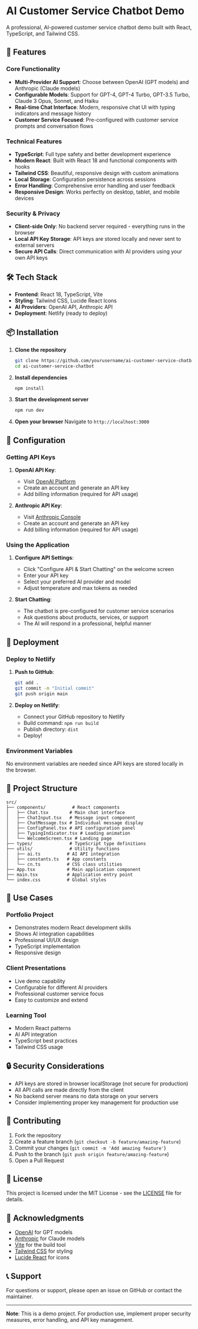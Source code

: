 # AI Customer Service Chatbot Demo

A professional, AI-powered customer service chatbot demo built with React, TypeScript, and Tailwind CSS.

## 🚀 Features

### Core Functionality
- **Multi-Provider AI Support**: Choose between OpenAI (GPT models) and Anthropic (Claude models)
- **Configurable Models**: Support for GPT-4, GPT-4 Turbo, GPT-3.5 Turbo, Claude 3 Opus, Sonnet, and Haiku
- **Real-time Chat Interface**: Modern, responsive chat UI with typing indicators and message history
- **Customer Service Focused**: Pre-configured with customer service prompts and conversation flows

### Technical Features
- **TypeScript**: Full type safety and better development experience
- **Modern React**: Built with React 18 and functional components with hooks
- **Tailwind CSS**: Beautiful, responsive design with custom animations
- **Local Storage**: Configuration persistence across sessions
- **Error Handling**: Comprehensive error handling and user feedback
- **Responsive Design**: Works perfectly on desktop, tablet, and mobile devices

### Security & Privacy
- **Client-side Only**: No backend server required - everything runs in the browser
- **Local API Key Storage**: API keys are stored locally and never sent to external servers
- **Secure API Calls**: Direct communication with AI providers using your own API keys

## 🛠️ Tech Stack

- **Frontend**: React 18, TypeScript, Vite
- **Styling**: Tailwind CSS, Lucide React Icons
- **AI Providers**: OpenAI API, Anthropic API
- **Deployment**: Netlify (ready to deploy)

## 📦 Installation

1. **Clone the repository**
   ```bash
   git clone https://github.com/yourusername/ai-customer-service-chatbot.git
   cd ai-customer-service-chatbot
   ```

2. **Install dependencies**
   ```bash
   npm install
   ```

3. **Start the development server**
   ```bash
   npm run dev
   ```

4. **Open your browser**
   Navigate to `http://localhost:3000`

## 🔧 Configuration

### Getting API Keys

1. **OpenAI API Key**:
   - Visit [OpenAI Platform](https://platform.openai.com/api-keys)
   - Create an account and generate an API key
   - Add billing information (required for API usage)

2. **Anthropic API Key**:
   - Visit [Anthropic Console](https://console.anthropic.com/)
   - Create an account and generate an API key
   - Add billing information (required for API usage)

### Using the Application

1. **Configure API Settings**:
   - Click "Configure API & Start Chatting" on the welcome screen
   - Enter your API key
   - Select your preferred AI provider and model
   - Adjust temperature and max tokens as needed

2. **Start Chatting**:
   - The chatbot is pre-configured for customer service scenarios
   - Ask questions about products, services, or support
   - The AI will respond in a professional, helpful manner

## 🚀 Deployment

### Deploy to Netlify

1. **Push to GitHub**:
   ```bash
   git add .
   git commit -m "Initial commit"
   git push origin main
   ```

2. **Deploy on Netlify**:
   - Connect your GitHub repository to Netlify
   - Build command: `npm run build`
   - Publish directory: `dist`
   - Deploy!

### Environment Variables

No environment variables are needed since API keys are stored locally in the browser.

## 📁 Project Structure

```
src/
├── components/          # React components
│   ├── Chat.tsx        # Main chat interface
│   ├── ChatInput.tsx   # Message input component
│   ├── ChatMessage.tsx # Individual message display
│   ├── ConfigPanel.tsx # API configuration panel
│   ├── TypingIndicator.tsx # Loading animation
│   └── WelcomeScreen.tsx # Landing page
├── types/              # TypeScript type definitions
├── utils/              # Utility functions
│   ├── ai.ts          # AI API integration
│   ├── constants.ts   # App constants
│   └── cn.ts          # CSS class utilities
├── App.tsx            # Main application component
├── main.tsx           # Application entry point
└── index.css          # Global styles
```

## 🎯 Use Cases

### Portfolio Project
- Demonstrates modern React development skills
- Shows AI integration capabilities
- Professional UI/UX design
- TypeScript implementation
- Responsive design

### Client Presentations
- Live demo capability
- Configurable for different AI providers
- Professional customer service focus
- Easy to customize and extend

### Learning Tool
- Modern React patterns
- AI API integration
- TypeScript best practices
- Tailwind CSS usage

## 🔒 Security Considerations

- API keys are stored in browser localStorage (not secure for production)
- All API calls are made directly from the client
- No backend server means no data storage on your servers
- Consider implementing proper key management for production use

## 🤝 Contributing

1. Fork the repository
2. Create a feature branch (`git checkout -b feature/amazing-feature`)
3. Commit your changes (`git commit -m 'Add amazing feature'`)
4. Push to the branch (`git push origin feature/amazing-feature`)
5. Open a Pull Request

## 📄 License

This project is licensed under the MIT License - see the [LICENSE](LICENSE) file for details.

## 🙏 Acknowledgments

- [OpenAI](https://openai.com/) for GPT models
- [Anthropic](https://www.anthropic.com/) for Claude models
- [Vite](https://vitejs.dev/) for the build tool
- [Tailwind CSS](https://tailwindcss.com/) for styling
- [Lucide React](https://lucide.dev/) for icons

## 📞 Support

For questions or support, please open an issue on GitHub or contact the maintainer.

---

**Note**: This is a demo project. For production use, implement proper security measures, error handling, and API key management. 
